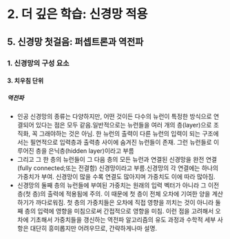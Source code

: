 # 2. 더 깊은 학습: 신경망 적용
## 5. 신경망 첫걸음: 퍼셉트론과 역전파
### 1. 신경망의 구성 요소
#### 3. 치우침 단위
##### 역전파
- 인공 신경망의 종류는 다양하지만, 어떤 것이든 다수의 뉴런이 특정한 방식으로 연결되어 있다는 점은 모두 같음.일반적으로는 뉴런들을 여러 개의 층(layer)으로 조직화, 꼭 그래야하는 것은 아님. 한 뉴런의 출력이 다른 뉴런의 입력이 되는 구조에서는 필연적으로 입력층과 출력층 사이에 숨겨진 뉴런들이 존재. 그런 뉴런들로 이루어진 층을 은닉층(hidden layer)이라고 부름
- 그리고 그 한 층의 뉴런들이 그 다음 층의 모든 뉴런과 연결된 신경망을 완전 연결(fully connected;또는 전결함) 신경망이라고 부름.신경망의 각 연결에는 하나의 가중치가 부여. 신경망이 많을 수록 연결도 많아지며 가중치도 이에 따라 많아짐.
- 신경망의 둘째 층의 뉴런들에 부여된 가중치는 원래의 입력 벡터가 아니라 그 이전 층(첫 층)의 출력에 적용됨에 주의. 이 때문에 첫 층이 전체 오차에 기여한 양을 계산하기가 까다로워짐. 첫 층의 가중치들은 오차에 직접 영향을 끼치는 것이 아니라 둘째 층의 입력에 영향을 미침으로써 간접적으로 영향을 미침. 이런 점을 고려해서 오차에 기초해서 가중치들을 갱신하는 역전파 알고리즘의 유도 과정과 수학적 세부 사항은 대단히 흥미롭지만 어려우므로, 간략하게나마 설명.